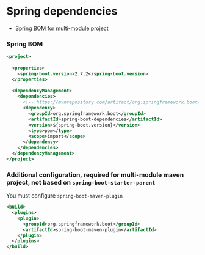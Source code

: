 # Spring dependencies

- [Spring BOM for multi-module project](#spring-bom)

### Spring BOM
```xml
<project>
  
  <properties>
    <spring-boot.version>2.7.2</spring-boot.version>
  </properties>
  
  <dependencyManagement>
    <dependencies>
      <!-- https://mvnrepository.com/artifact/org.springframework.boot/spring-boot-dependencies -->
      <dependency>
        <groupId>org.springframework.boot</groupId>
        <artifactId>spring-boot-dependencies</artifactId>
        <version>${spring-boot.version}</version>
        <type>pom</type>
        <scope>import</scope>
      </dependency>
    </dependencies>
  </dependencyManagement>
</project>
```

### Additional configuration, required for multi-module maven project, not based on `spring-boot-starter-parent`

You must configure `spring-boot-maven-plugin`

```xml
<build>
  <plugins>
    <plugin>
      <groupId>org.springframework.boot</groupId>
      <artifactId>spring-boot-maven-plugin</artifactId>
    </plugin>
  </plugins>
</build>
```
